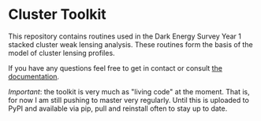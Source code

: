 # Cluster Toolkit
This repository contains routines used in the Dark Energy Survey Year 1 stacked cluster weak lensing analysis. These routines form the basis of the model of cluster lensing profiles.

If you have any questions feel free to get in contact or consult [the documentation](http://cluster-toolkit.readthedocs.io/en/latest/).

*Important*: the toolkit is very much as "living code" at the moment. That is, for now I am still pushing to master very regularly. Until this is uploaded to PyPI and available via pip, pull and reinstall often to stay up to date.